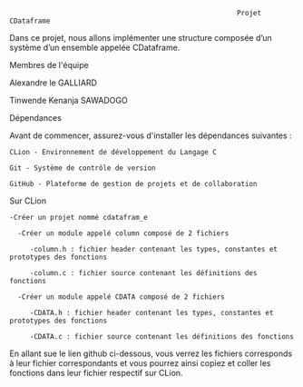                                                             Projet CDataframe


Dans ce projet, nous allons implémenter une structure composée d’un système d’un ensemble appelée CDataframe. 


Membres de l'équipe 
  
  Alexandre le GALLIARD
 
  Tinwende Kenanja SAWADOGO


Dépendances
 
  Avant de commencer, assurez-vous d'installer les dépendances suivantes :
    
    CLion - Environnement de développement du Langage C
    
    Git - Système de contrôle de version
    
    GitHub - Plateforme de gestion de projets et de collaboration
  
  Sur CLion
  
    -Créer un projet nommé cdatafram_e
    
      -Créer un module appelé column composé de 2 fichiers
      
         -column.h : fichier header contenant les types, constantes et prototypes des fonctions 
         
         -column.c : fichier source contenant les définitions des fonctions 
         
      -Créer un module appelé CDATA composé de 2 fichiers
      
         -CDATA.h : fichier header contenant les types, constantes et prototypes des fonctions 
         
         -CDATA.c : fichier source contenant les définitions des fonctions
         
En allant sue le lien github ci-dessous, vous verrez les fichiers corresponds à leur fichier correspondants et vous pourrez ainsi copiez et coller les fonctions dans leur fichier respectif sur CLion.

